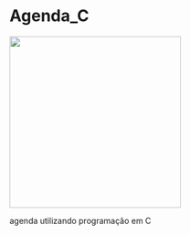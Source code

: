 # Agenda_C

<img src="https://github.com/nojirilucas/Agenda_C/assets/103136574/1ae2dfe6-9152-48ce-a2fb-7a25da3bc82b" width="300">

agenda utilizando programação em C
